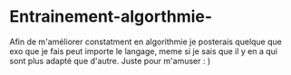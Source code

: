 # Entrainement-algorthmie-
Afin de m'améliorer constatment en algorithmie je posterais quelque que exo que je fais peut importe le langage, meme si je sais que il y en a qui sont plus adapté que d'autre. Juste pour m'amuser : )
